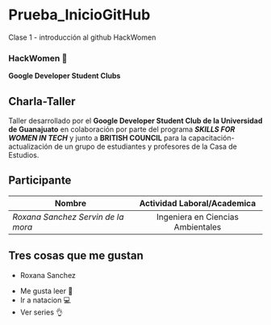 # Prueba_InicioGitHub
Clase 1 - introducción al github HackWomen

### HackWomen 🤩

**Google Developer Student Clubs**

## Charla-Taller 

Taller desarrollado por el **Google Developer Student Club de la Universidad de Guanajuato** en colaboración por parte del programa _**SKILLS FOR WOMEN IN TECH**_  y junto a **BRITISH COUNCIL** para la capacitación-actualización de un grupo de estudiantes y profesores de la Casa de Estudios. 

## Participante

| Nombre                                  | Actividad Laboral/Academica                                          |
| -----------------------------------     |:--------------------------------------------------------------------:|
| _Roxana Sanchez Servin de la mora_            | Ingeniera en Ciencias Ambientales  | NGO Volunteer | Learning to code               |


## Tres cosas que me gustan

* Roxana Sanchez
- Me gusta leer 🐍
- Ir a natacion 💻
- Ver series 👌
